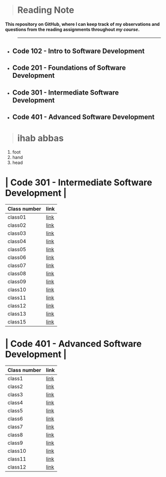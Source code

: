 
> # Reading Note
 #### This repository on **GitHub**, where I can keep track of my observations and questions from the reading assignments throughout *my course*.

 > ---

* ## Code 102 - Intro to Software Development
* ## Code 201 - Foundations of Software Development
* ## Code 301 - Intermediate Software Development
* ## Code 401 - Advanced Software Development


> # ihab abbas
 1. foot
 2. hand 
 3. head

 # |  Code 301 - Intermediate Software Development |
| Class number  | link |
| ----------- | ----------- |
| class01      | 	[link](https://github.com/ihababbas/reading-note/blob/main/class1.md) |
| class02      | 	[link](https://github.com/ihababbas/reading-note/blob/main/class2.md) |
| class03      | 	[link](https://github.com/ihababbas/reading-note/blob/main/class3.md) |
| class04      | 	[link](https://github.com/ihababbas/reading-note/blob/main/class4.md) |
| class05      | 	[link](https://github.com/ihababbas/reading-note/blob/main/class5.md) |
| class06      | 	[link](https://github.com/ihababbas/reading-note/blob/main/class6.md) |
| class07      | 	[link](https://github.com/ihababbas/reading-note/blob/main/class7.md) |
| class08      | 	[link](https://github.com/ihababbas/reading-note/blob/main/class8.md) |
| class09      | 	[link](https://github.com/ihababbas/reading-note/blob/main/class9.md) |
| class10      | 	[link](https://github.com/ihababbas/reading-note/blob/main/class10.md) |
| class11      | 	[link](https://github.com/ihababbas/reading-note/blob/main/class11.md) |
| class12      | 	[link](https://github.com/ihababbas/reading-note/blob/main/class12.md) |
| class13      | 	[link](https://github.com/ihababbas/reading-note/blob/main/class13.md) |
| class15      | 	[link](https://github.com/ihababbas/reading-note/blob/main/class15.md) |




 # | Code 401 - Advanced Software Development |
| Class number  | link |
| ----------- | ----------- |
| class1      | 	[link](https://ihababbas.github.io/new-reading-note/code-401-python/class1) |
| class2      | 	[link](https://ihababbas.github.io/new-reading-note/code-401-python/401class2.md) |
| class3      | 	[link](https://ihababbas.github.io/new-reading-note/code-401-python/401class3.md) |
| class4      | 	[link](https://ihababbas.github.io/new-reading-note/code-401-python/401class4.md) |
| class5      | 	[link](https://ihababbas.github.io/new-reading-note/code-401-python/401class5.md) |
| class6      | 	[link](https://ihababbas.github.io/new-reading-note/code-401-python/401class6.md) |
| class7      | 	[link](https://ihababbas.github.io/new-reading-note/code-401-python/401class7.md) |
| class8      | 	[link](https://ihababbas.github.io/new-reading-note/code-401-python/401class8.md) |
| class9      | 	[link](https://ihababbas.github.io/new-reading-note/code-401-python/401class9.md) |
| class10      | 	[link](https://ihababbas.github.io/new-reading-note/code-401-python/401class10.md) |
| class11      | 	[link](https://ihababbas.github.io/new-reading-note/code-401-python/401class11.md) |
| class12      | 	[link](https://ihababbas.github.io/new-reading-note/code-401-python/401class12.md) |
